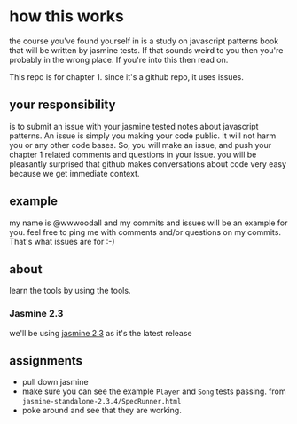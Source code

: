 # how this works

the course you've found yourself in is a study on javascript patterns book that will be written by jasmine tests. If that sounds weird to you then you're probably in the wrong place. If you're into this then read on.

This repo is for chapter 1.
since it's a github repo, it uses issues.


## your responsibility

is to submit an issue with your jasmine tested notes about javascript patterns. An issue is simply you making your code public. It will not harm you or any other code bases. So, you will make an issue, and push your chapter 1 related comments and questions in your issue. you will be pleasantly surprised that github makes conversations about code very easy because we get immediate context.

## example

my name is @wwwoodall and my commits and issues will be an example for you. feel free to ping me with comments and/or questions on my commits. That's what issues are for :-)

## about

learn the tools by using the tools.

### Jasmine 2.3

we'll be using [jasmine 2.3](https://github.com/jasmine/jasmine/releases) as it's the latest release

## assignments
- pull down jasmine
- make sure you can see the example `Player` and `Song` tests passing. from `jasmine-standalone-2.3.4/SpecRunner.html`
- poke around and see that they are working.
